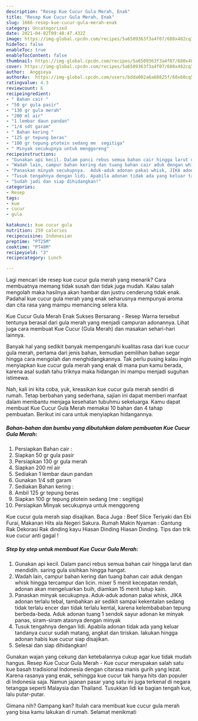```yaml
---
description: "Resep Kue Cucur Gula Merah, Enak"
title: "Resep Kue Cucur Gula Merah, Enak"
slug: 1666-resep-kue-cucur-gula-merah-enak
category: Uncategorized
date: 2021-04-02T09:48:47.432Z
image: https://img-global.cpcdn.com/recipes/5a6509363f3a4f07/680x482cq70/kue-cucur-gula-merah-foto-resep-utama.jpg
hideToc: false
enableToc: true
enableTocContent: false
thumbnail: https://img-global.cpcdn.com/recipes/5a6509363f3a4f07/680x482cq70/kue-cucur-gula-merah-foto-resep-utama.jpg
cover: https://img-global.cpcdn.com/recipes/5a6509363f3a4f07/680x482cq70/kue-cucur-gula-merah-foto-resep-utama.jpg
author:  Anggieya
authorAv:  https://img-global.cpcdn.com/users/bdda002a6a68825f/60x60cq50/avatar.jpg
ratingvalue: 4.3
reviewcount: 6
recipeingredient:
- " Bahan cair "
- "50 gr gula pasir"
- "130 gr gula merah"
- "200 ml air"
- "1 lembar daun pandan"
- "1/4 sdt garam"
- " Bahan kering "
- "125 gr tepung beras"
- "100 gr tepung ptotein sedang me  segitiga"
- " Minyak secukupnya untuk menggoreng"
recipeinstructions:
- "Gunakan api kecil. Dalam panci rebus semua bahan cair hingga larut dan mendidih. saring gula sisihkan hingga hangat."
- "Wadah lain, campur bahan kering dan tuang bahan cair aduk dengan whisk hingga tercampur dan licin.  mixer 5 menit kecepatan rendah, adonan akan mengeluarkan buih, diamkan 15 menit tutup kain."
- "Panaskan minyak secukupnya.  Aduk-aduk adonan pakai whisk, JIKA adonan terlalu tebal, tambahkan air sedikit sampai kekentalan sedang tidak terlalu encer dan tidak terlalu kental, karena kelembababan tepung berbeda-beda.  Aduk adonan tuang 1 sendok sayur adonan ke minyak panas, siram-siram atasnya dengan minyak"
- "Tusuk tengahnya dengan lidi. Apabila adonan tidak ada yang keluar tandanya cucur sudah matang, angkat dan tiriskan. lakukan hingga adonan habis kue cucur siap disajikan."
- "Sudah jadi dan siap dihidangkan!"
categories:
- Resep
tags:
- kue
- cucur
- gula

katakunci: kue cucur gula 
nutrition: 259 calories
recipecuisine: Indonesian
preptime: "PT25M"
cooktime: "PT48M"
recipeyield: "3"
recipecategory: Lunch

---
```



Lagi mencari ide resep kue cucur gula merah yang menarik? Cara membuatnya memang tidak susah dan tidak juga mudah. Kalau salah mengolah maka hasilnya akan hambar dan justru cenderung tidak enak. Padahal kue cucur gula merah yang enak seharusnya mempunyai aroma dan cita rasa yang mampu memancing selera kita.


Kue Cucur Gula Merah Enak Sukses Bersarang - Resep Warna tersebut tentunya berasal dari gula merah yang menjadi campuran adonannya. Lihat juga cara membuat Kue Cucur (Gula Merah) dan masakan sehari-hari lainnya.

Banyak hal yang sedikit banyak mempengaruhi kualitas rasa dari kue cucur gula merah, pertama dari jenis bahan, kemudian pemilihan bahan segar hingga cara mengolah dan menghidangkannya. Tak perlu pusing kalau ingin menyiapkan kue cucur gula merah yang enak di mana pun kamu berada, karena asal sudah tahu triknya maka hidangan ini mampu menjadi suguhan istimewa.


Nah, kali ini kita coba, yuk, kreasikan kue cucur gula merah sendiri di rumah. Tetap berbahan yang sederhana, sajian ini dapat memberi manfaat dalam membantu menjaga kesehatan tubuhmu sekeluarga. Kamu dapat membuat Kue Cucur Gula Merah memakai 10 bahan dan 4 tahap pembuatan. Berikut ini cara untuk menyiapkan hidangannya.

<!--inarticleads1-->

##### Bahan-bahan dan bumbu yang dibutuhkan dalam pembuatan Kue Cucur Gula Merah:

1. Persiapkan  Bahan cair :
1. Siapkan 50 gr gula pasir
1. Persiapkan 130 gr gula merah
1. Siapkan 200 ml air
1. Sediakan 1 lembar daun pandan
1. Gunakan 1/4 sdt garam
1. Sediakan  Bahan kering :
1. Ambil 125 gr tepung beras
1. Siapkan 100 gr tepung ptotein sedang (me : segitiga)
1. Persiapkan  Minyak secukupnya untuk menggoreng


Kue cucur gula merah siap disajikan. Baca Juga : Beef Slice Teriyaki dan Ebi Furai, Makanan Hits ala Negeri Sakura. Rumah Makin Nyaman : Gantung Rak Dekorasi Rak dinding kayu Hiasan Dinding Hiasan Dinding. Tips dan trik kue cucur anti gagal ! 

<!--inarticleads2-->

##### Step by step untuk membuat Kue Cucur Gula Merah:

1. Gunakan api kecil. Dalam panci rebus semua bahan cair hingga larut dan mendidih. saring gula sisihkan hingga hangat.
1. Wadah lain, campur bahan kering dan tuang bahan cair aduk dengan whisk hingga tercampur dan licin.  mixer 5 menit kecepatan rendah, adonan akan mengeluarkan buih, diamkan 15 menit tutup kain.
1. Panaskan minyak secukupnya.  Aduk-aduk adonan pakai whisk, JIKA adonan terlalu tebal, tambahkan air sedikit sampai kekentalan sedang tidak terlalu encer dan tidak terlalu kental, karena kelembababan tepung berbeda-beda.  Aduk adonan tuang 1 sendok sayur adonan ke minyak panas, siram-siram atasnya dengan minyak
1. Tusuk tengahnya dengan lidi. Apabila adonan tidak ada yang keluar tandanya cucur sudah matang, angkat dan tiriskan. lakukan hingga adonan habis kue cucur siap disajikan.
1. Selesai dan siap dihidangkan!

Gunakan wajan yang cekung dan ketebalannya cukup agar kue tidak mudah hangus. Resep Kue Cucur Gula Merah - Kue cucur merupakan salah satu kue basah tradisional Indonesia dengan citarasa manis gurih yang lezat. Karena rasanya yang enak, sehingga kue cucur tak hanya hits dan populer di Indonesia saja. Namun jajanan pasar yang satu ini juga terkenal di negara tetangga seperti Malaysia dan Thailand. Tusukkan lidi ke bagian tengah kue, lalu putar-putar. 

Gimana nih? Gampang kan? Itulah cara membuat kue cucur gula merah yang bisa kamu lakukan di rumah. Selamat menikmati
